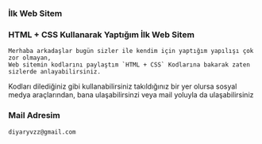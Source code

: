 ### İlk Web Sitem
### HTML + CSS Kullanarak Yaptığım İlk Web Sitem
    Merhaba arkadaşlar bugün sizler ile kendim için yaptığım yapılışı çok zor olmayan,
    Web sitemin kodlarını paylaştım `HTML + CSS` Kodlarına bakarak zaten sizlerde anlayabilirsiniz.
   
Kodları dilediğiniz gibi kullanabilirsiniz takıldığınız bir yer olursa sosyal medya araçlarından,
bana ulaşabilirsinzi veya mail yoluyla da ulaşabilirsiniz

### Mail Adresim
`diyaryvzz@gmail.com`
